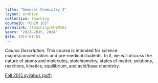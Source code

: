 ```yaml
---
title: "General Chemistry I"
layout: archive
collection: teaching
courseID: "CHEM 103"
permalink: /teaching/CHEM103
years: "2013–2015, 2024"
date: 2014-01-01
---
```


*Course Description:*
This course is intended for science majors/concentrators and pre-medical students. In it, we will discuss the nature of atoms and molecules, stoichiometry, states of matter, solutions, reactions, kinetics, equilibrium, and acid/base chemistry.

[Fall 2015 syllabus (pdf)](/files/CHEM103_F2015_Syllabus.pdf)
